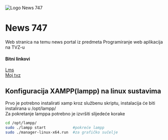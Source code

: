 ![Logo News 747](https://raw.githubusercontent.com/filipm7/NewsSite/master/res/circle_logo.png)

# News 747

Web stranica na temu news portal iz predmeta Programiranje web aplikacija na TVZ-u

#### Bitni linkovi

[Lms](lms.tvz.hr)  
[Moj tvz](moj.tvz.hr)

## Konfiguracija XAMPP(lampp) na linux sustavima

Prvo je potrebno instalirati xamp kroz službenu skriptu, instalacija će biti instalirana u /opt/lampp/    
Za pokretanje lamppa potrebno je izvršiti slijedeće korake  

```bash
cd /opt/lampp/
sudo ./lampp start            #pokreće lampp
sudo ./manager-linux-x64.run  #za grafičko sučelje
```


